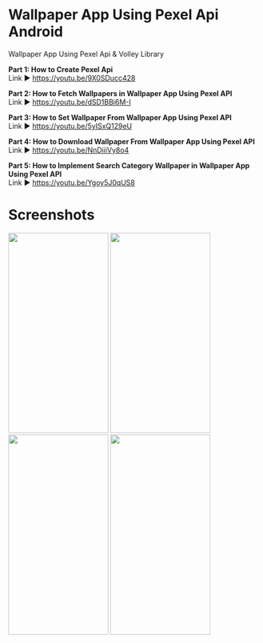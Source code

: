 # Wallpaper App Using Pexel Api Android 
Wallpaper App Using Pexel Api & Volley Library

**Part 1: How to Create Pexel Api**<br/> 
Link ►  https://youtu.be/9X0SDucc428

**Part 2: How to Fetch Wallpapers in Wallpaper App Using Pexel API**  
Link ►  https://youtu.be/dSD1BBi6M-I

**Part 3: How to Set Wallpaper From Wallpaper App Using Pexel API**  
Link ►  https://youtu.be/5yISxQ129eU

**Part 4: How to Download Wallpaper From Wallpaper App Using Pexel API** 
Link ►  https://youtu.be/NnDiiiVy8o4

**Part 5: How to Implement Search Category Wallpaper in Wallpaper App Using Pexel API** <br/> 
Link ►  https://youtu.be/Ygoy5J0qUS8

# Screenshots 
<p float="left">
 <img src="https://github.com/arsltech/Wallpaper-App-Using-Pexel-Api-Android-/blob/master/Screen1.png" width="200" height="400" />
 <img src="https://github.com/arsltech/Wallpaper-App-Using-Pexel-Api-Android-/blob/master/Screen2.png" width="200" height="400" />
 <img src="https://github.com/arsltech/Wallpaper-App-Using-Pexel-Api-Android-/blob/master/Screen3.png" width="200" height="400" />
 <img src="https://github.com/arsltech/Wallpaper-App-Using-Pexel-Api-Android-/blob/master/Screen4.png" width="200" height="400" />

</p>
